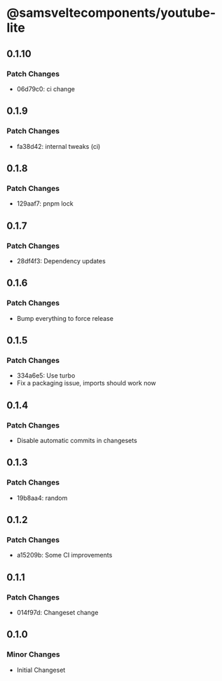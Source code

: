 # @samsveltecomponents/youtube-lite

## 0.1.10

### Patch Changes

- 06d79c0: ci change

## 0.1.9

### Patch Changes

- fa38d42: internal tweaks (ci)

## 0.1.8

### Patch Changes

- 129aaf7: pnpm lock

## 0.1.7

### Patch Changes

- 28df4f3: Dependency updates

## 0.1.6

### Patch Changes

- Bump everything to force release

## 0.1.5

### Patch Changes

- 334a6e5: Use turbo
- Fix a packaging issue, imports should work now

## 0.1.4

### Patch Changes

- Disable automatic commits in changesets

## 0.1.3

### Patch Changes

- 19b8aa4: random

## 0.1.2

### Patch Changes

- a15209b: Some CI improvements

## 0.1.1

### Patch Changes

- 014f97d: Changeset change

## 0.1.0

### Minor Changes

- Initial Changeset

